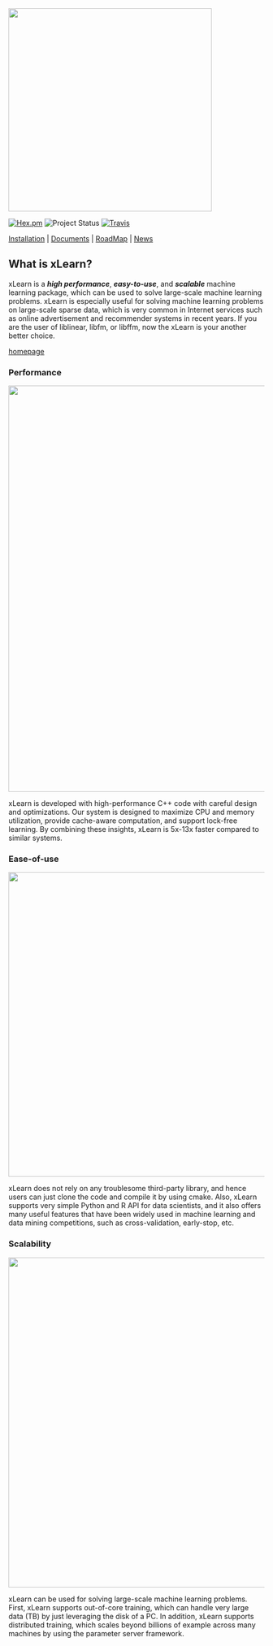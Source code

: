<img src="https://github.com/aksnzhy/xLearn/raw/master/img/xlearn_logo.png" width = "400"/>    

[![Hex.pm](https://img.shields.io/hexpm/l/plug.svg)](./LICENCE)
![Project Status](https://img.shields.io/badge/version-0.1.0-green.svg)
[![Travis](https://img.shields.io/travis/rust-lang/rust.svg)]()

[Installation](http://xlearn-doc.readthedocs.io/en/latest/install.html) |
[Documents](http://xlearn-doc.readthedocs.io/en/latest/start.html) |
[RoadMap](doc/roadmap.md) |
[News](doc/news.md) 

## What is xLearn?

xLearn is a ***high performance***, ***easy-to-use***, and ***scalable*** machine learning package, 
which can be used to solve large-scale machine learning problems. xLearn is especially useful for solving machine
learning problems on large-scale sparse data, which is very common in Internet services such as online advertisement and recommender systems in recent years.  If you are the user  of liblinear, libfm, or libffm, now the xLearn is your another better choice. 

[homepage](http://zhenxiao.com/xlearn/)

### Performance 

<img src="https://github.com/aksnzhy/xLearn/raw/master/img/speed.png" width = "800"/>   

xLearn is developed with high-performance C++ code with careful design and optimizations. Our system is designed to maximize CPU and memory utilization, provide cache-aware computation, and support lock-free learning. By combining these insights, xLearn is 5x-13x faster compared to similar systems.

### Ease-of-use

<img src="https://github.com/aksnzhy/xLearn/raw/master/img/code.jpeg" width = "600"/>   

xLearn does not rely on any troublesome third-party library, and hence users can just clone the code and compile it by using cmake. Also, xLearn supports very simple Python and R API for data scientists, and it also offers many useful features that have been widely used in machine learning and data mining competitions, such as cross-validation, early-stop, etc.

### Scalability

<img src="https://github.com/aksnzhy/xLearn/raw/master/img/scalability.png" width = "650"/>   

xLearn can be used for solving large-scale machine learning problems. First, xLearn supports out-of-core training, which can handle very large data (TB) by just leveraging the disk of a PC. In addition, xLearn supports distributed training, which scales beyond billions of example across many machines by using the parameter server framework.